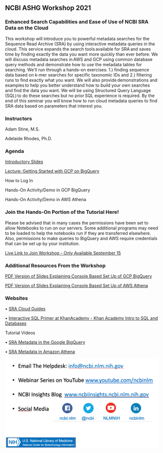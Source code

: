 ## NCBI ASHG Workshop 2021

### Enhanced Search Capabilities and Ease of Use of NCBI SRA Data on the Cloud 

This workshop will introduce you to powerful metadata searches for the Sequence Read Archive (SRA) by using interactive metadata queries in the cloud. This service expands the search tools available for SRA and saves time by finding exactly the data you want more quickly than ever before. We will discuss metadata searches in AWS and GCP using common database query methods and demonstrate how to use the metadata tables for searching. We'll run through a hands-on exercises: 1.) finding sequence data based on k-mer searches for specific taxonomic IDs and 2.) filtering runs to find exactly what you want. We will also provide demonstrations and examples to help you better understand how to build your own searches and find the data you want. We will be using Structured Query Language (SQL) to do these searches but no prior SQL experience is required. By the end of this seminar you will know how to run cloud metadata queries to find SRA data based on parameters that interest you. 

### Instructors

Adam Stine, M.S.


Adelaide Rhodes, Ph.D.


### Agenda

[Introductory Slides ](https://github.com/ncbi/ASHG-Workshop-2021/raw/main/ASHG_Introductory_Slides_SRA.pptx)

[Lecture: Getting Started with GCP on BigQuery](https://github.com/ncbi/ASHG-Workshop-2021/raw/main/Lecture_1_BigQuery_ASHG.pptx)

How to Log In

Hands-On Activity/Demo in GCP BigQuery

Hands-On Activity/Demo in AWS Athena


### Join the Hands-On Portion of the Tutorial Here!

Please be advised that in many cases the permissions have been set to allow Notebooks to run on our servers. Some additional programs may need to be loaded to help the notebooks run if they are transferred elsewhere.  Also, permissions to make queries to BigQuery and AWS require credentials that can be set up by your institution.


[Live Link to Join Workshop - Only Available September 15](http://146.148.41.64/hub/user-redirect/git-pull?repo=https%3A%2F%2Fgithub.com%2Fnc[…]Workshop-2021&urlpath=tree%2FASHG-Workshop-2021%2F&branch=main)


### Additional Resources From the Workshop

[PDF Version of Slides Explaining Console Based Set Up of GCP BigQuery](https://github.com/ncbi/ASHG-Workshop-2021/raw/main/Setting_Up_GCP_ASHG.pdf)

[PDF Version of Slides Explaining Console Based Set Up of AWS Athena](https://github.com/ncbi/ASHG-Workshop-2021/raw/main/Setting_Up_Athena_AWS_SRA_COVID.pdf)

### Websites

•	[SRA Cloud Guides](https://www.ncbi.nlm.nih.gov/sra/docs/sra-cloud/)

•	[Interactive SQL Primer at KhanAcademy - Khan Academy Intro to SQL and Databases](https://www.khanacademy.org/computing/computer-programming/sql/sql-basics/v/welcome-to-sql)

Tutorial Videos

•	[SRA Metadata in the Google BigQuery](https://www.youtube.com/watch?v=DkNz-RCCm-M)

•	[SRA Metadata in Amazon Athena](https://www.youtube.com/watch?v=_F4FhcDWSJg)


![How To Get Help](./how_to_get_help.png)



